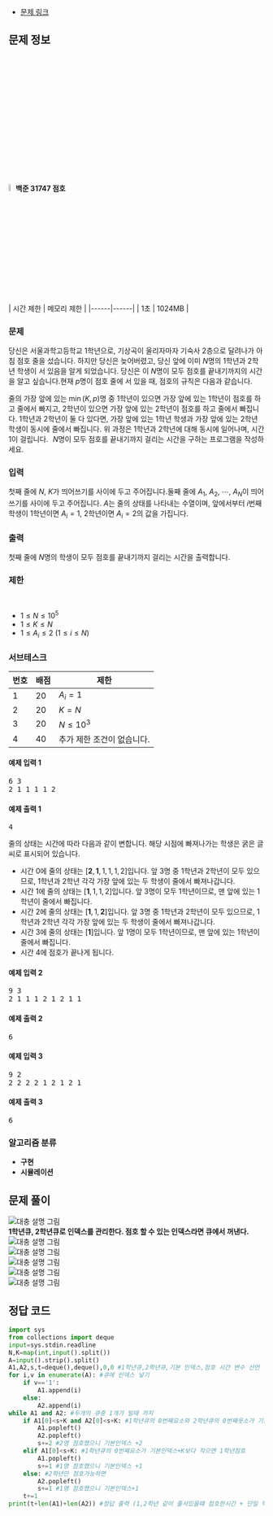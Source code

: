 * [문제 링크](https://www.acmicpc.net/problem/31747)

## 문제 정보
<img src="/백준/image/8.svg" width="2%" height="6%" alt="실버3" style="margin-top: 50%;"></img> **백준 31747 점호** <br>
| 시간 제한 | 메모리 제한 |
|------|------|
| 1초 | 1024MB |

### 문제
당신은 서울과학고등학교 1학년으로, 기상곡이 울리자마자 기숙사 2층으로 달려나가 아침 점호 줄을 섰습니다. 하지만 당신은 늦어버렸고, 당신 앞에 이미 
$N$명의 1학년과 2학년 학생이 서 있음을 알게 되었습니다. 당신은 이 
$N$명이 모두 점호를 끝내기까지의 시간을 알고 싶습니다.현재 
$p$명이 점호 줄에 서 있을 때, 점호의 규칙은 다음과 같습니다.

줄의 가장 앞에 있는 
$\min(K,p)$명 중 1학년이 있으면 가장 앞에 있는 1학년이 점호를 하고 줄에서 빠지고, 2학년이 있으면 가장 앞에 있는 2학년이 점호를 하고 줄에서 빠집니다. 1학년과 2학년이 둘 다 있다면, 가장 앞에 있는 1학년 학생과 가장 앞에 있는 2학년 학생이 동시에 줄에서 빠집니다.
위 과정은 1학년과 2학년에 대해 동시에 일어나며, 시간 
$1$이 걸립니다.
 
$N$명이 모두 점호를 끝내기까지 걸리는 시간을 구하는 프로그램을 작성하세요.

### 입력
첫째 줄에 
$N$, 
$K$가 띄어쓰기를 사이에 두고 주어집니다.둘째 줄에 
$A_1$, 
$A_2$, 
$\cdots$, 
$A_N$이 띄어쓰기를 사이에 두고 주어집니다. 
$A$는 줄의 상태를 나타내는 수열이며, 앞에서부터 
$i$번째 학생이 1학년이면 
$A_i=1$, 2학년이면 
$A_i=2$의 값을 가집니다.

### 출력
첫째 줄에 
$N$명의 학생이 모두 점호를 끝내기까지 걸리는 시간을 출력합니다.

### 제한
 
* $1\le N\le 10^5$ 
 
* $1\le K\le N$ 
 
* $1\le A_i\le 2$ 
$(1\le i\le N)$ 

### 서브테스크
| 번호 | 배점 | 제한 |
|------|------|------|
| 1 | 20 | $A_i = 1$ |
| 2 | 20 | $K = N$ |
| 3 | 20 |  $N \le 10^3$ | 
| 4 | 40 |  추가 제한 조건이 없습니다.|

#### 예제 입력 1
<pre>
6 3
2 1 1 1 1 2
</pre>

#### 예제 출력 1
<pre>
4
</pre>
줄의 상태는 시간에 따라 다음과 같이 변합니다. 해당 시점에 빠져나가는 학생은 굵은 글씨로 표시되어 있습니다.

* 시간 
$0$에 줄의 상태는 
$[\textbf{2} ,\textbf{1} ,1,1,1,2]$입니다. 앞 
$3$명 중 1학년과 2학년이 모두 있으므로, 1학년과 2학년 각각 가장 앞에 있는 두 학생이 줄에서 빠져나갑니다.
* 시간 
$1$에 줄의 상태는 
$[\textbf{1} ,1,1,2]$입니다. 앞 
$3$명이 모두 1학년이므로, 맨 앞에 있는 1학년이 줄에서 빠집니다.
* 시간 
$2$에 줄의 상태는 
$[\textbf{1} ,1,\textbf{2}]$입니다. 앞 
$3$명 중 1학년과 2학년이 모두 있으므로, 1학년과 2학년 각각 가장 앞에 있는 두 학생이 줄에서 빠져나갑니다.
* 시간 
$3$에 줄의 상태는 
$[\textbf{1}]$입니다. 앞 
$1$명이 모두 1학년이므로, 맨 앞에 있는 1학년이 줄에서 빠집니다.
* 시간 
$4$에 점호가 끝나게 됩니다.

#### 예제 입력 2
<pre>
9 3
2 1 1 1 2 1 2 1 1
</pre>

#### 예제 출력 2
<pre>
6
</pre>

#### 예제 입력 3
<pre>
9 2
2 2 2 2 1 2 1 2 1
</pre>

#### 예제 출력 3
<pre>
6
</pre>

### 알고리즘 분류
- **구현** 
- **시뮬레이션** 


## 문제 풀이

<img src="/백준/30001~40000/31747 점호/무제9_20240610081212.jpg" alt="대충 설명 그림"></img><br>
**1학년큐, 2학년큐로 인덱스를 관리한다. 점호 할 수 있는 인덱스라면 큐에서 꺼낸다.**
<img src="/백준/30001~40000/31747 점호/20240610081456.png"  alt="대충 설명 그림"></img><br>
<img src="/백준/30001~40000/31747 점호/20240610081536.png"  alt="대충 설명 그림"></img><br>
<img src="/백준/30001~40000/31747 점호/20240610081603.png"  alt="대충 설명 그림"></img><br>
<img src="/백준/30001~40000/31747 점호/20240610081816.png"  alt="대충 설명 그림"></img><br>
<img src="/백준/30001~40000/31747 점호/20240610081950.png"  alt="대충 설명 그림"></img><br>

## 정답 코드
```python
import sys
from collections import deque
input=sys.stdin.readline
N,K=map(int,input().split())
A=input().strip().split()
A1,A2,s,t=deque(),deque(),0,0 #1학년큐,2학년큐,기본 인덱스,점호 시간 변수 선언
for i,v in enumerate(A): #큐에 인덱스 넣기
	if v=='1':
		A1.append(i)
	else:
		A2.append(i)
while A1 and A2: #두개의 큐중 1개가 빌때 까지
	if A1[0]<s+K and A2[0]<s+K: #1학년큐의 0번째요소와 2학년큐의 0번째욧소가 기본인덱스+K보다 작으면 1,2학년 점호
		A1.popleft()
		A2.popleft()
		s+=2 #2명 점호했으니 기본인덱스 +2
	elif A1[0]<s+K: #1학년큐의 0번째요소가 기본인덱스+K보다 작으면 1학년점호
		A1.popleft()
		s+=1 #1명 점호했으니 기본인덱스 +1
	else: #2학년만 점호가능하면 
		A2.popleft()
		s+=1 #1명 점호했으니 기본인덱스+1
	t+=1
print(t+len(A1)+len(A2)) #정답 출력 (1,2학년 같이 줄서있을떄 점호한시간 + 단일 학년만 있을때 학생수(무조건 1시간에 1명만 점호가능하므로.))
```
